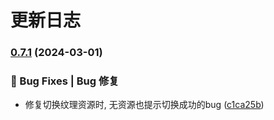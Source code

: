 # 更新日志

### [0.7.1](https://github.com/oh-my-live2d/oh-my-live2d/compare/v0.7.0...v0.7.1) (2024-03-01)


### 🐛 Bug Fixes | Bug 修复

* 修复切换纹理资源时, 无资源也提示切换成功的bug ([c1ca25b](https://github.com/oh-my-live2d/oh-my-live2d/commit/c1ca25b12944e3024836e64c4a6e275010c4f128))